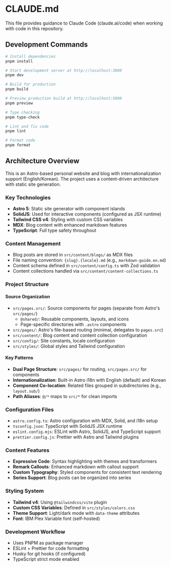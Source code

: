 # CLAUDE.md

This file provides guidance to Claude Code (claude.ai/code) when working with code in this repository.

## Development Commands

```bash
# Install dependencies
pnpm install

# Start development server at http://localhost:3000
pnpm dev

# Build for production
pnpm build

# Preview production build at http://localhost:5000
pnpm preview

# Type checking
pnpm type-check

# Lint and fix code
pnpm lint

# Format code
pnpm format
```

## Architecture Overview

This is an Astro-based personal website and blog with internationalization support (English/Korean). The project uses a content-driven architecture with static site generation.

### Key Technologies
- **Astro 5**: Static site generator with component islands
- **SolidJS**: Used for interactive components (configured as JSX runtime)
- **Tailwind CSS v4**: Styling with custom CSS variables
- **MDX**: Blog content with enhanced markdown features
- **TypeScript**: Full type safety throughout

### Content Management
- Blog posts are stored in `src/content/blogs/` as MDX files
- File naming convention: `{slug}.{locale}.md` (e.g., `markdown-guide.en.md`)
- Content schema defined in `src/content/config.ts` with Zod validation
- Content collections handled via `src/content/content-collections.ts`

### Project Structure

#### Source Organization
- `src/pages.src/`: Source components for pages (separate from Astro's `src/pages/`)
  - `@shared/`: Reusable components, layouts, and icons
  - Page-specific directories with `.astro` components
- `src/pages/`: Astro's file-based routing (minimal, delegates to `pages.src`)
- `src/content/`: Blog content and content collection configuration
- `src/config/`: Site constants, locale configuration
- `src/styles/`: Global styles and Tailwind configuration

#### Key Patterns
- **Dual Page Structure**: `src/pages/` for routing, `src/pages.src/` for components
- **Internationalization**: Built-in Astro i18n with English (default) and Korean
- **Component Co-location**: Related files grouped in subdirectories (e.g., `layout.sub/`)
- **Path Aliases**: `@/*` maps to `src/*` for clean imports

### Configuration Files
- `astro.config.ts`: Astro configuration with MDX, Solid, and i18n setup
- `tsconfig.json`: TypeScript with SolidJS JSX runtime
- `eslint.config.mjs`: ESLint with Astro, SolidJS, and TypeScript support
- `prettier.config.js`: Prettier with Astro and Tailwind plugins

### Content Features
- **Expressive Code**: Syntax highlighting with themes and transformers
- **Remark Callouts**: Enhanced markdown with callout support
- **Custom Typography**: Styled components for consistent text rendering
- **Series Support**: Blog posts can be organized into series

### Styling System
- **Tailwind v4**: Using `@tailwindcss/vite` plugin
- **Custom CSS Variables**: Defined in `src/styles/colors.css`
- **Theme Support**: Light/dark mode with `data-theme` attributes
- **Font**: IBM Plex Variable font (self-hosted)

### Development Workflow
- Uses PNPM as package manager
- ESLint + Prettier for code formatting
- Husky for git hooks (if configured)
- TypeScript strict mode enabled